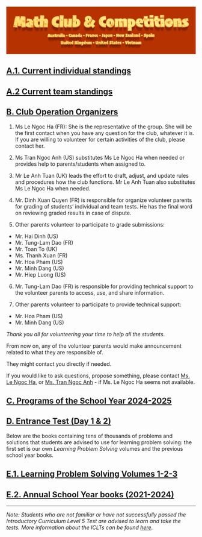 ![Math Club & Competitions (MCC)](./img/MCC-2024-Logo-Large.png)

## [A.1. Current individual standings](./24-25-standings.md#a-current-individual-standings)

## [A.2 Current team standings](./24-25-standings.md#b-current-team-standings)

## [B. Club Operation Organizers](#b-club-operation-organizers)

1. Ms Le Ngoc Ha (FR): She is the representative of the group. She will be the first contact when you have any question for the club, whatever it is. If you are willing to volunteer for certain activities of the club, please contact her.

2. Ms Tran Ngoc Anh (US) substitutes Ms Le Ngoc Ha when needed or provides help to parents/students when assigned to.

3. Mr Le Anh Tuan (UK) leads the effort to draft, adjust, and update rules and procedures how the club functions. Mr Le Anh Tuan also substitutes Ms Le Ngoc Ha when needed.

4. Mr. Dinh Xuan Quyen (FR) is responsible for organize volunteer parents for grading of students’ individual and team tests. He has the final word on reviewing graded results in case of dispute.

5. Other parents volunteer to participate to grade submissions:
- Mr. Hai Dinh (US)
- Mr. Tung-Lam Dao (FR)
- Mr. Toan To (UK)
- Ms. Thanh Xuan (FR)
- Mr. Hoa Pham (US)
- Mr. Minh Dang (US)
- Mr. Hiep Luong (US)

6. Mr. Tung-Lam Dao (FR) is responsible for providing technical support to the volunteer parents to access, use, and share information.

7. Other parents volunteer to participate to provide technical support:
- Mr. Hoa Pham (US)
- Mr. Minh Dang (US)

*Thank you all for volunteering your time to help all the students.*

From now on, any of the volunteer parents would make announcement related to what they are responsible of.

They might contact you directly if needed. 

If you would like to ask questions, propose something, please contact [Ms. Le Ngoc Ha](mailto:lengocha45@gmail.com), or [Ms. Tran Ngoc Anh](mailto:tranngocanh0910@gmail.com) - if Ms. Le Ngoc Ha seems not available.

## [C. Programs of the School Year 2024-2025](./24-25-programs.md)

## [D. Entrance Test (Day 1 & 2)](./24-25-et.md)

Below are the books containing tens of thousands of problems and solutions that students are advised to use for learning problem solving: the first set is our own *Learning Problem Solving* volumes and the previous school year books.

## [E.1. Learning Problem Solving Volumes 1-2-3](./lps-volumes.md)

## [E.2. Annual School Year books (2021-2024)](./annual-books.md)

-----

*Note: Students who are not familiar or have not successfully passed the Introductory Curriculum Level 5 Test are advised to learn and take the tests. More information about the ICLTs can be found [here](https://mccyouthclub.wixsite.com/home/post/the-first-introductory-curriculum-level-test-iclt-this-year-22nd-oct-22).*
